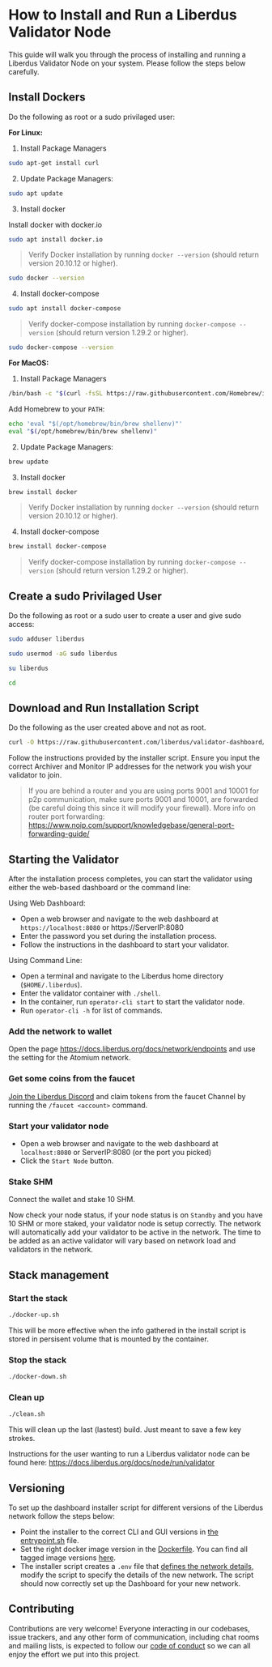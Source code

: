 # How to Install and Run a Liberdus Validator Node

This guide will walk you through the process of installing and running a Liberdus Validator Node on your system. Please follow the steps below carefully.

## Install Dockers

Do the following as root or a sudo privilaged user:

**For Linux:**

1. Install Package Managers

```bash
sudo apt-get install curl
```

2. Update Package Managers:

```bash
sudo apt update
```

3. Install docker

Install docker with docker.io

```bash
sudo apt install docker.io
```

> Verify Docker installation by running `docker --version` (should return version 20.10.12 or higher).

```bash
sudo docker --version
```

4. Install docker-compose

```bash
sudo apt install docker-compose
```

> Verify docker-compose installation by running `docker-compose --version` (should return version 1.29.2 or higher).

```bash
sudo docker-compose --version
```

**For MacOS:**

1. Install Package Managers

```bash
/bin/bash -c "$(curl -fsSL https://raw.githubusercontent.com/Homebrew/install/HEAD/install.sh)"
```

Add Homebrew to your `PATH`:

```bash
echo 'eval "$(/opt/homebrew/bin/brew shellenv)"'
eval "$(/opt/homebrew/bin/brew shellenv)"
```

2. Update Package Managers:

```bash
brew update
```

3. Install docker

```bash
brew install docker
```

> Verify Docker installation by running `docker --version` (should return version 20.10.12 or higher).

4. Install docker-compose

```bash
brew install docker-compose
```

> Verify docker-compose installation by running `docker-compose --version` (should return version 1.29.2 or higher).

## Create a sudo Privilaged User

Do the following as root or a sudo user to create a user and give sudo access:

```bash
sudo adduser liberdus
```

```bash
sudo usermod -aG sudo liberdus
```

```bash
su liberdus
```

```bash
cd
```

## Download and Run Installation Script

Do the following as the user created above and not as root.

```bash
curl -O https://raw.githubusercontent.com/liberdus/validator-dashboard/main/installer.sh && chmod +x installer.sh && ./installer.sh
```

Follow the instructions provided by the installer script. Ensure you input the correct Archiver and Monitor IP addresses for the network you wish your validator to join.

> If you are behind a router and you are using ports 9001 and 10001 for p2p communication, make sure ports 9001 and 10001, are forwarded (be careful doing this since it will modify your firewall). More info on router port forwarding: <https://www.noip.com/support/knowledgebase/general-port-forwarding-guide/>

## Starting the Validator

After the installation process completes, you can start the validator using either the web-based dashboard or the command line:

Using Web Dashboard:

- Open a web browser and navigate to the web dashboard at `https://localhost:8080` or https://ServerIP:8080
- Enter the password you set during the installation process.
- Follow the instructions in the dashboard to start your validator.

Using Command Line:

- Open a terminal and navigate to the Liberdus home directory (`$HOME/.liberdus`).
- Enter the validator container with `./shell`.
- In the container, run `operator-cli start` to start the validator node.
- Run `operator-cli -h` for list of commands.

### Add the network to wallet

Open the page <https://docs.liberdus.org/docs/network/endpoints> and use the setting for the Atomium network.

### Get some coins from the faucet

[Join the Liberdus Discord](https://discord.gg/liberdus) and claim tokens from the faucet Channel by running the `/faucet <account>` command.

### Start your validator node

- Open a web browser and navigate to the web dashboard at `localhost:8080` or ServerIP:8080 (or the port you picked)
- Click the `Start Node` button.

### Stake SHM

Connect the wallet and stake 10 SHM.

Now check your node status, if your node status is on `Standby` and you have 10 SHM or more staked, your validator node is setup correctly. The network will automatically add your validator to be active in the network. The time to be added as an active validator will vary based on network load and validators in the network.

## Stack management

### Start the stack

```bash
./docker-up.sh
```

This will be more effective when the info gathered in the install script is stored in persisent volume that is mounted by the container.

### Stop the stack

```bash
./docker-down.sh
```

### Clean up

```bash
./clean.sh
```

This will clean up the last (lastest) build. Just meant to save a few key strokes.

Instructions for the user wanting to run a Liberdus validator node can be found here: <https://docs.liberdus.org/docs/node/run/validator>

## Versioning

To set up the dashboard installer script for different versions of the Liberdus network follow the steps below:

- Point the installer to the correct CLI and GUI versions in [the entrypoint.sh](https://github.com/liberdus/validator-dashboard/blob/d366e0fbf53ca7e8efb7f7d4aa1db4de7574657e/entrypoint.sh#L25) file.
- Set the right docker image version in the [Dockerfile](https://github.com/liberdus/validator-dashboard/blob/d366e0fbf53ca7e8efb7f7d4aa1db4de7574657e/Dockerfile#L1). You can find all tagged image versions [here](https://github.com/liberdus/liberdus/pkgs/container/server/versions?filters%5Bversion_type%5D=tagged).
- The installer script creates a `.env` file that [defines the network details](https://github.com/liberdus/validator-dashboard/blob/d366e0fbf53ca7e8efb7f7d4aa1db4de7574657e/installer.sh#L540-L589), modify the script to specify the details of the new network.
  The script should now correctly set up the Dashboard for your new network.

## Contributing

Contributions are very welcome! Everyone interacting in our codebases, issue trackers, and any other form of communication, including chat rooms and mailing lists, is expected to follow our [code of conduct](./CODE_OF_CONDUCT.md) so we can all enjoy the effort we put into this project.
